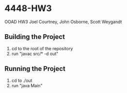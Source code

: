 # 4448-HW3
OOAD HW3 Joel Courtney, John Osborne, Scott Weygandt

## Building the Project
1. cd to the root of the repository
2. run "javac src/* -d out"

## Running the Project
1. cd to ./out
2. run "java Main"
